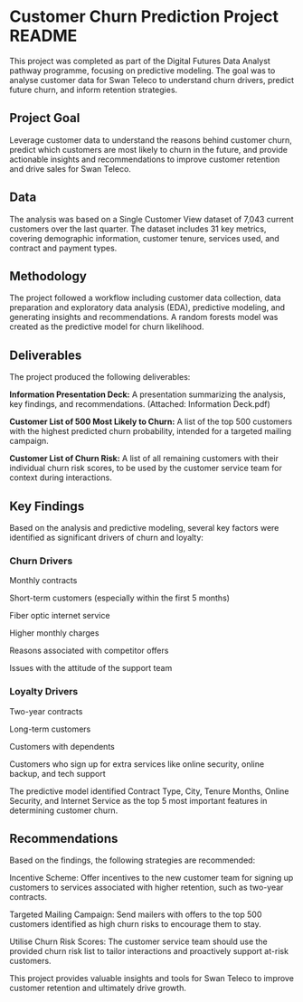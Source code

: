 # Customer Churn Prediction Project README
This project was completed as part of the Digital Futures Data Analyst pathway programme, focusing on predictive modeling. The goal was to analyse customer data for Swan Teleco to understand churn drivers, predict future churn, and inform retention strategies.   

## Project Goal
Leverage customer data to understand the reasons behind customer churn, predict which customers are most likely to churn in the future, and provide actionable insights and recommendations to improve customer retention and drive sales for Swan Teleco.   

## Data
The analysis was based on a Single Customer View dataset of 7,043 current customers over the last quarter. The dataset includes 31 key metrics, covering demographic information, customer tenure, services used, and contract and payment types.   

## Methodology
The project followed a workflow including customer data collection, data preparation and exploratory data analysis (EDA), predictive modeling, and generating insights and recommendations. A random forests model was created as the predictive model for churn likelihood.   

## Deliverables
The project produced the following deliverables:

<b>Information Presentation Deck:</b> A presentation summarizing the analysis, key findings, and recommendations. (Attached: Information Deck.pdf)   

<b>Customer List of 500 Most Likely to Churn:</b> A list of the top 500 customers with the highest predicted churn probability, intended for a targeted mailing campaign.   

<b>Customer List of Churn Risk:</b> A list of all remaining customers with their individual churn risk scores, to be used by the customer service team for context during interactions.   

## Key Findings
Based on the analysis and predictive modeling, several key factors were identified as significant drivers of churn and loyalty:

### Churn Drivers

Monthly contracts   

Short-term customers (especially within the first 5 months)    

Fiber optic internet service    

Higher monthly charges    

Reasons associated with competitor offers    

Issues with the attitude of the support team 

### Loyalty Drivers

Two-year contracts    

Long-term customers    

Customers with dependents 

Customers who sign up for extra services like online security, online backup, and tech support 

The predictive model identified Contract Type, City, Tenure Months, Online Security, and Internet Service as the top 5 most important features in determining customer churn.   

## Recommendations
Based on the findings, the following strategies are recommended:

Incentive Scheme: Offer incentives to the new customer team for signing up customers to services associated with higher retention, such as two-year contracts.   

Targeted Mailing Campaign: Send mailers with offers to the top 500 customers identified as high churn risks to encourage them to stay.   

Utilise Churn Risk Scores: The customer service team should use the provided churn risk list to tailor interactions and proactively support at-risk customers.   

This project provides valuable insights and tools for Swan Teleco to improve customer retention and ultimately drive growth.
